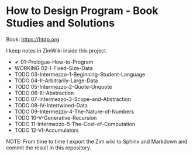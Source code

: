 # How to Design Program - Book Studies and Solutions


Book: https://htdp.org

I keep notes in ZimWiki inside this project.

- ✔ 01-Prologue-How-to-Program
- WORKING 02-I-Fixed-Size-Data
- TODO 03-Intermezzo-1-Beginning-Student-Language
- TODO 04-II-Arbitrarily-Large-Data
- TODO 05-Intermezzo-2-Quote-Unquote
- TODO 06-III-Abstraction
- TODO 07-Intermezzo-3-Scope-and-Abstraction
- TODO 08-IV-Intertwined-Data
- TODO 09-Intermezzo-4-The-Nature-of-Numbers
- TODO 10-V-Generative-Recursion
- TODO 11-Intermezzo-5-The-Cost-of-Computation
- TODO 12-VI-Accumulators

NOTE: From time to time I export the Zim wiki to Sphinx and Markdown and commit the result in this repository.

